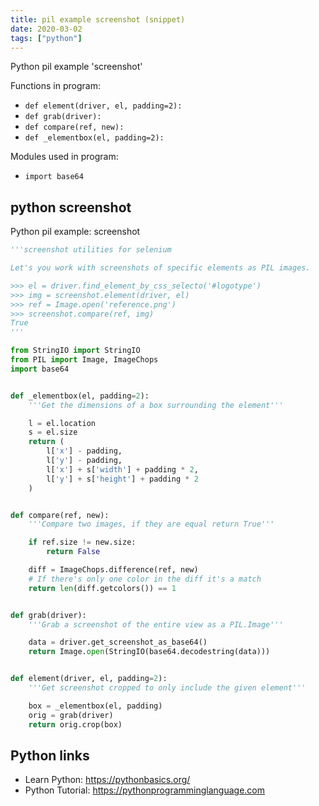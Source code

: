 ```yaml
---
title: pil example screenshot (snippet)
date: 2020-03-02
tags: ["python"]
---
```

Python pil example 'screenshot'

Functions in program: 
* `def element(driver, el, padding=2):`
* `def grab(driver):`
* `def compare(ref, new):`
* `def _elementbox(el, padding=2):`

Modules used in program: 
* `import base64`

## python screenshot

Python pil example: screenshot

```python
'''screenshot utilities for selenium

Let's you work with screenshots of specific elements as PIL images.

>>> el = driver.find_element_by_css_selecto('#logotype')
>>> img = screenshot.element(driver, el)
>>> ref = Image.open('reference.png')
>>> screenshot.compare(ref, img)
True
'''

from StringIO import StringIO
from PIL import Image, ImageChops
import base64


def _elementbox(el, padding=2):
    '''Get the dimensions of a box surrounding the element'''

    l = el.location
    s = el.size
    return (
        l['x'] - padding,
        l['y'] - padding,
        l['x'] + s['width'] + padding * 2,
        l['y'] + s['height'] + padding * 2
    )


def compare(ref, new):
    '''Compare two images, if they are equal return True'''

    if ref.size != new.size:
        return False

    diff = ImageChops.difference(ref, new)
    # If there's only one color in the diff it's a match
    return len(diff.getcolors()) == 1


def grab(driver):
    '''Grab a screenshot of the entire view as a PIL.Image'''

    data = driver.get_screenshot_as_base64()
    return Image.open(StringIO(base64.decodestring(data)))


def element(driver, el, padding=2):
    '''Get screenshot cropped to only include the given element'''

    box = _elementbox(el, padding)
    orig = grab(driver)
    return orig.crop(box)

```

## Python links

- Learn Python: https://pythonbasics.org/
- Python Tutorial: https://pythonprogramminglanguage.com
